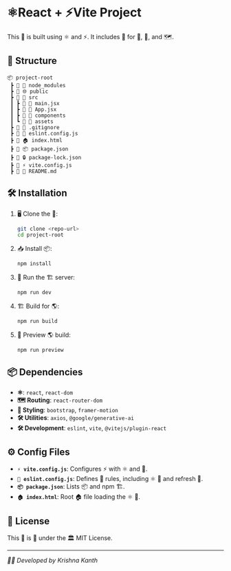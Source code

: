 # ⚛️React + ⚡Vite Project

This 📌 is built using ⚛️ and ⚡. It includes 🔧 for 🚨, 🎨, and 🗺️.

## 📂 Structure

```
📦 project-root
 ┣ 📂 📁 node_modules
 ┣ 📂 🌐 public
 ┣ 📂 📜 src
 ┃ ┣ 📜 🏁 main.jsx
 ┃ ┣ 📜 📄 App.jsx
 ┃ ┣ 📂 🧩 components
 ┃ ┗ 📂 🎨 assets
 ┣ 📜 🚫 .gitignore
 ┣ 📜 🚨 eslint.config.js
 ┣ 📜 🏠 index.html
 ┣ 📜 📦 package.json
 ┣ 📜 🔒 package-lock.json
 ┣ 📜 ⚡ vite.config.js
 ┣ 📜 📖 README.md
```

## 🛠️ Installation

1. 🖥️ Clone the 📌:
   ```sh
   git clone <repo-url>
   cd project-root
   ```

2. 📥 Install 📦:
   ```sh
   npm install
   ```

3. 🚀 Run the 🏗️ server:
   ```sh
   npm run dev
   ```

4. 🏗️ Build for 🌎:
   ```sh
   npm run build
   ```

5. 👀 Preview 🌎 build:
   ```sh
   npm run preview
   ```

## 📦 Dependencies

- **⚛️**: `react`, `react-dom`
- **🗺️ Routing**: `react-router-dom`
- **🎨 Styling**: `bootstrap`, `framer-motion`
- **🛠️ Utilities**: `axios`, `@google/generative-ai`
- **🛠️ Development**: `eslint`, `vite`, `@vitejs/plugin-react`

## ⚙️ Config Files

- **`⚡ vite.config.js`**: Configures ⚡ with ⚛️ and 🔧.
- **`🚨 eslint.config.js`**: Defines 🚨 rules, including ⚛️ 🔄 and refresh 🔌.
- **`📦 package.json`**: Lists 📦 and npm 🏗️.
- **`🏠 index.html`**: Root 🏠 file loading the ⚛️ 📌.

## 📜 License

This 📌 is 📜 under the 🏛️ MIT License.

---

_👨‍💻 Developed by Krishna Kanth_

